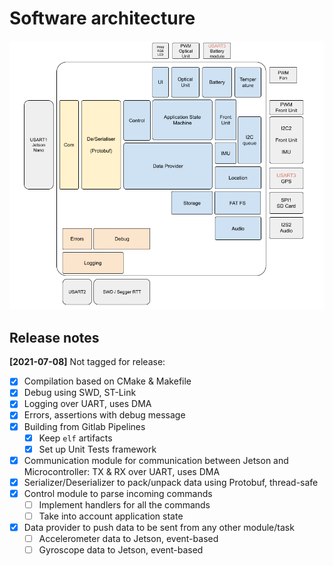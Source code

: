 # Software architecture

![Software block diagram](software_block_diagram.png)

## Release notes

**[2021-07-08]** Not tagged for release:

- [x] Compilation based on CMake & Makefile
- [x] Debug using SWD, ST-Link
- [x] Logging over UART, uses DMA
- [x] Errors, assertions with debug message
- [x] Building from Gitlab Pipelines
  - [x] Keep `elf` artifacts
  - [x] Set up Unit Tests framework
- [x] Communication module for communication between Jetson and Microcontroller: TX & RX over UART, uses DMA
- [x] Serializer/Deserializer to pack/unpack data using Protobuf, thread-safe
- [x] Control module to parse incoming commands
  - [ ] Implement handlers for all the commands
  - [ ] Take into account application state
- [x] Data provider to push data to be sent from any other module/task
  - [ ] Accelerometer data to Jetson, event-based
  - [ ] Gyroscope data to Jetson, event-based
